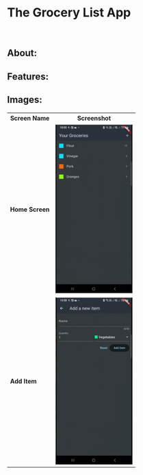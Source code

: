 # The Grocery List App
<br />

## About:

## Features:

## Images:
<table>
  <tr>
    <th>Screen Name</th>
    <th>Screenshot</th>
  </tr>
  <tr>
    <td><strong>Home Screen</strong></td>
    <td><img src="screenshots/all_groceries.png"  width="180"></td>
  </tr>
  <tr>
    <td><strong>Add Item</strong></td>
    <td><img src="screenshots/add_item.png"  width="180"></td>
  </tr>
</table>
